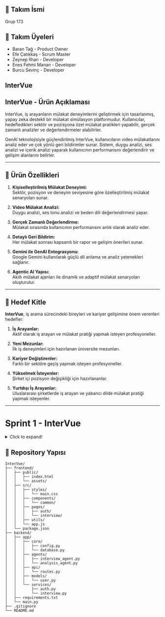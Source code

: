 ## 👥 Takım İsmi

Grup 173

## 👥 Takım Üyeleri

* Baran Tağ - Product Owner
* Efe Çatıkkaş - Scrum Master
* Zeynep İlhan - Developer
* Enes Fehmi Manan - Developer
* Burcu Sevinç - Developer
  
 ## InterVue

## InterVue - Ürün Açıklaması

InterVue, iş arayanların mülakat deneyimlerini geliştirmek için tasarlanmış, yapay zeka destekli bir mülakat simülasyon platformudur. Kullanıcılar, hedefledikleri sektör ve pozisyona özel mülakat pratikleri yapabilir, gerçek zamanlı analizler ve değerlendirmeler alabilirler.

GenAI teknolojisiyle güçlendirilmiş InterVue, kullanıcıların video mülakatlarını analiz eder ve çok yönlü geri bildirimler sunar. Sistem, duygu analizi, ses analizi ve içerik analizi yaparak kullanıcının performansını değerlendirir ve gelişim alanlarını belirler.

---

## 🚀 Ürün Özellikleri

1. **Kişiselleştirilmiş Mülakat Deneyimi:**  
   Sektör, pozisyon ve deneyim seviyesine göre özelleştirilmiş mülakat senaryoları sunar.

2. **Video Mülakat Analizi:**  
   Duygu analizi, ses tonu analizi ve beden dili değerlendirmesi yapar.

3. **Gerçek Zamanlı Değerlendirme:**  
   Mülakat sırasında kullanıcının performansını anlık olarak analiz eder.

4. **Detaylı Geri Bildirim:**  
   Her mülakat sonrası kapsamlı bir rapor ve gelişim önerileri sunar.

5. **Gemini ile GenAI Entegrasyonu:**  
   Google Gemini kullanılarak güçlü dil anlama ve analiz yetenekleri sağlanır.

6. **Agentic AI Yapısı:**  
   Akıllı mülakat ajanları ile dinamik ve adaptif mülakat senaryoları oluşturulur.

---

## 🎯 Hedef Kitle

**InterVue**, iş arama sürecindeki bireyleri ve kariyer gelişimine önem verenleri hedefler:

1. **İş Arayanlar:**  
   Aktif olarak iş arayan ve mülakat pratiği yapmak isteyen profesyoneller.

2. **Yeni Mezunlar:**  
   İlk iş deneyimleri için hazırlanan üniversite mezunları.

3. **Kariyer Değiştirenler:**  
   Farklı bir sektöre geçiş yapmak isteyen profesyoneller.

4. **Yükselmek İsteyenler:**  
   Şirket içi pozisyon değişikliği için hazırlananlar.

5. **Yurtdışı İş Arayanlar:**  
   Uluslararası şirketlerde iş arayan ve yabancı dilde mülakat pratiği yapmak isteyenler.

---

# Sprint 1 - InterVue
<details>
<summary>Click to expand!</summary>

### 🧾 Sprint 1 Amacı
Sprint 1'in amacı; proje vizyonunun belirlenmesi, MVP kapsamının netleştirilmesi, GitHub altyapısının oluşturulması ve temel modüllerin tanımlanmasıdır.

---

### Puan Tamamlama Mantığı

Proje boyunca tamamlanması gereken backlog puanı 260'dır. İlk Sprint için bitirilmesi istenilen puan sayısı 40 olarak belirlenmiştir ve hedefe ulaşılmıştır. 


#### 📋 Tamamlanan Backlog Öğeleri (Sprint 1)

| **Backlog No** | **Açıklama**                                   | **Story Point** | **Durum** |
|----------------|-----------------------------------------------|-----------------|-----------|
| #1             | Proje isminin belirlenmesi ve marka kimliğinin oluşturulması | 10              | ✅ Done    |
| #2             | Projenin modüler yapısının belirlenmesi (frontend/backend)   | 14              | ✅ Done    |
| #3             | GitHub reposunun oluşturulması, erişim ayarlarının yapılması | 16              | ✅ Done    |
___

### Daily Scrum 

WhatsApp üzerinden görüşmeler sağlanmıştır.

Toplantı ve Whatsapp ScreenShotları

[Whatsapp](https://imgur.com/gallery/spr-nt-1-HPWDDcM)

---
### Sprint 1 Board
[Sprint 1 Board](https://imgur.com/gallery/sprint-1-board-KwPpegh)

___

### Ürün Durumu
[Ürün Durumu](https://imgur.com/gallery/r-n-durumu-4JZxlVn)

---

**✅ Tamamlanan Görevler**

- Proje ismi **InterVue** olarak belirlendi  
- Frontend ve backend mimarisi planlandı  
- Gemini API kullanımı için ön araştırma yapıldı  
- GitHub reposu oluşturuldu, klasör yapısı planlandı  
- README.md içerik taslağı oluşturuldu  
- Kullanıcı akışı için wireframe taslağı çizildi  
- Agentic yapı için temel modüller belirlendi  

---

## 🔍 Sprint Review
**Katılımcılar:**  
- Efe Çatıkkaş (Scrum Master)  
- Baran Tağ (Product Owner)  
- Zeynep İlhan (Developer)  
- Enes Fehmi Manan (Developer)  
- Burcu Sevinç (Developer)  

**Özet:**  
Sprint 1 boyunca ürünün adı, amacı ve teknik temeli belirlendi. MVP kapsamında mülakat simülasyonu ve video analizi özelliklerine odaklanılacağı netleştirildi. Frontend ve backend mimarisi için temel yapı oluşturuldu. Bir sonraki sprintte AI modül entegrasyonu ve temel UI bileşenleri geliştirilecek.

---

## 🔁 Sprint Retrospective

**Gözlemler:**  
- Sprint hedefleri başarıyla tamamlandı  
- Proje kapsamı erken netleştirildiği için teknik görev dağılımı kolaylaştı  
- WhatsApp üzerinden iletişim düzenliydi fakat huddle saatleri eksikti  

**İyileştirme Kararları:**  
- Haftalık sabit check-in saatleri eklenecek  
- AI modeli ve agentic yapı için ayrı bir çalışma grubu oluşturulacak  
- Story point tahminleri için ortak değerlendirme toplantısı yapılacak  

---

## 🔖Sprint Notları 

- Proje ismi: **InterVue**  
- Slogan: *"Your AI-Powered Interview Coach"*  
- Tech Stack: HTML-CSS-JS (Frontend), Python-FastAPI/Flask (Backend), Supabase/Firebase (Database), Gemini (LLM)
- Geliştirici notu: Agentic yapı ile dinamik mülakat senaryoları oluşturulacak
- Frontend ve backend repository yapısı belirlendi

---
</details>


## 📁 Repository Yapısı

```
InterVue/
├── frontend/
│   ├── public/
│   │   ├── index.html
│   │   └── assets/
│   ├── src/
│   │   ├── styles/
│   │   │   └── main.css
│   │   ├── components/
│   │   │   └── common/
│   │   ├── pages/
│   │   │   ├── auth/
│   │   │   └── interview/
│   │   ├── utils/
│   │   └── app.js
│   └── package.json
├── backend/
│   ├── app/
│   │   ├── core/
│   │   │   ├── config.py
│   │   │   └── database.py
│   │   ├── agents/
│   │   │   ├── interview_agent.py
│   │   │   └── analysis_agent.py
│   │   ├── api/
│   │   │   └── routes.py
│   │   ├── models/
│   │   │   └── user.py
│   │   └── services/
│   │       ├── auth.py
│   │       └── interview.py
│   ├── requirements.txt
│   └── main.py
├── .gitignore
└── README.md
```